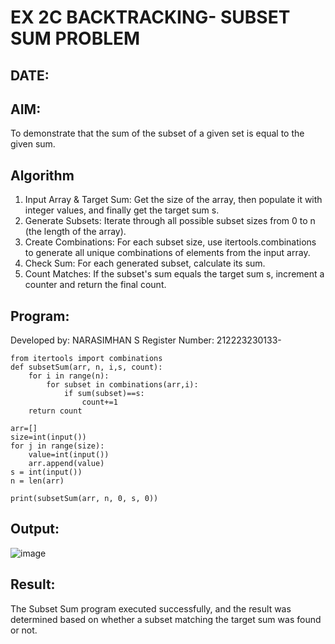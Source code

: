 # EX 2C BACKTRACKING- SUBSET SUM PROBLEM
## DATE:
## AIM:
To demonstrate that the sum of the subset of a given set is equal to the given sum.

## Algorithm
1. Input Array & Target Sum: Get the size of the array, then populate it with integer values, and finally get the target sum s.
2. Generate Subsets: Iterate through all possible subset sizes from 0 to n (the length of the array).
3. Create Combinations: For each subset size, use itertools.combinations to generate all unique combinations of elements from the input array.
4. Check Sum: For each generated subset, calculate its sum.
5. Count Matches: If the subset's sum equals the target sum s, increment a counter and return the final count.

## Program:
Developed by: NARASIMHAN S 
Register Number: 212223230133- 

```
from itertools import combinations
def subsetSum(arr, n, i,s, count):
    for i in range(n):
        for subset in combinations(arr,i):
            if sum(subset)==s:
                count+=1
    return count

arr=[]
size=int(input())
for j in range(size):
    value=int(input())
    arr.append(value)
s = int(input())
n = len(arr)
 
print(subsetSum(arr, n, 0, s, 0))
```

## Output:
![image](https://github.com/user-attachments/assets/db58fa01-adc6-4824-a694-d9fecce1104a)

## Result:
The Subset Sum program executed successfully, and the result was determined based on whether a subset matching the target sum was found or not.
